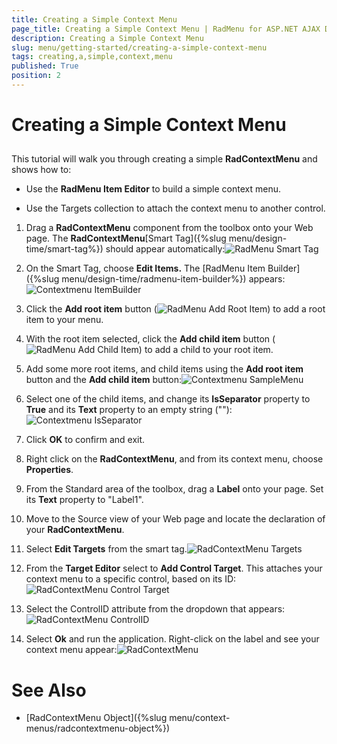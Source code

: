 ```yaml
---
title: Creating a Simple Context Menu
page_title: Creating a Simple Context Menu | RadMenu for ASP.NET AJAX Documentation
description: Creating a Simple Context Menu
slug: menu/getting-started/creating-a-simple-context-menu
tags: creating,a,simple,context,menu
published: True
position: 2
---
```


# Creating a Simple Context Menu



## 

This tutorial will walk you through creating a simple **RadContextMenu** and shows how to:

* Use the **RadMenu Item Editor** to build a simple context menu.

* Use the Targets collection to attach the context menu to another control.

1. Drag a **RadContextMenu** component from the toolbox onto your Web page. The **RadContextMenu**[Smart Tag]({%slug menu/design-time/smart-tag%}) should appear automatically:![RadMenu Smart Tag](images/menu_smarttag.png)

1. On the Smart Tag, choose **Edit Items.** The [RadMenu Item Builder]({%slug menu/design-time/radmenu-item-builder%}) appears:![Contextmenu ItemBuilder](images/menu_contextmenuitembuilder.png)

1. Click the **Add root item** button (![RadMenu Add Root Item](images/menu_addrootitem.png)) to add a root item to your menu.

1. With the root item selected, click the **Add child item** button (![RadMenu Add Child Item](images/menu_addchilditem.png)) to add a child to your root item.

1. Add some more root items, and child items using the **Add root item** button and the **Add child item** button:![Contextmenu SampleMenu](images/menu_contextmenusamplemenu.png)

1. Select one of the child items, and change its **IsSeparator** property to **True** and its **Text** property to an empty string (""):![Contextmenu IsSeparator](images/menu_contextmenuisseparator.png)

1. Click **OK** to confirm and exit.

1. Right click on the **RadContextMenu**, and from its context menu, choose **Properties**.

1. From the Standard area of the toolbox, drag a **Label** onto your page. Set its **Text** property to "Label1".

1. Move to the Source view of your Web page and locate the declaration of your **RadContextMenu**.

1. Select **Edit Targets** from the smart tag.![RadContextMenu Targets](images/menu_targets.png)

1. From the **Target Editor** select to **Add Control Target**. This attaches your context menu to a specific control, based on its ID:![RadContextMenu Control Target](images/menu_controltarget.png)

1. Select the ControlID attribute from the dropdown that appears:![RadContextMenu ControlID](images/menu_controlid.png)

1. Select **Ok** and run the application. Right-click on the label and see your context menu appear:![RadContextMenu](images/menu_contextmenu1.png)

# See Also

 * [RadContextMenu Object]({%slug menu/context-menus/radcontextmenu-object%})
